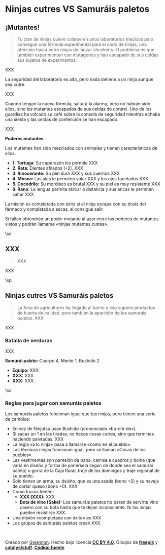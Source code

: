 # Ninjas cutres VS Samuráis paletos

## ¡Mutantes!

> Tu clan de ninjas quiere colarse en unos laboratorios médicos para conseguir una fórmula experimental para el codo de ninjas, una afección típica entre ninjas de lanzar shurikens. El problema es que también experimentan con mutágenos y han escapado de sus celdas sus sujetos de experimentos.

XXX

La seguridad del laboratorio es alta, pero nada detiene a un ninja aunque sea cutre.

XXX

Cuando tengan la nueva fórmula, saltará la alarma, pero no habrán sido ellos, sino los mutantes escapados de sus celdas de control. Uno de los guardias ha volcado su café sobre la consola de seguridad mientras echaba una siesta y las celdas de contención se han escapado.

XXX

**Poderes mutantes**

Los mutantes han sido mezclados con animales y tienen características de ellos.

* **1. Tortuga:** Su caparazón les permite XXX
* **2. Rata:** Dientes afilados (+2), XXX
* **3. Rinoceronte:** Su piel dura XXX y sus cuernos XXX
* **4. Mosca:** Las alas le permiten volar XXX y los ojos facetados XXX
* **5. Cocodrilo:** Su mordisco es brutal XXX y su piel es muy resistente XXX
* **6. Rana:** La lengua permite atacar a distancia y sus ancas le permiten saltar XXX

La misión es completada con éxito si el ninja escapa con su dosis del fármaco y completada a secas, si consigue salir.

Si fallan obtendrán un poder mutante al azar entre los poderes de mutantes vistos y podrán llamarse «ninjas mutantes cutres».

\sc

## XXX

> XXX

XXX

\sp

## Ninjas cutres VS Samuráis paletos

> La feria de agricultores ha llegado al barrio y eso supone productos de huerta de calidad, pero también la aparición de los samuráis paletos. XXX

XXX

### Batalla de verduras

XXX

**Samurái paleto:** Cuerpo 4, Mente 1, Bushido 2
* **Equipo:** XXX
* **XXX:** XXX.
* **XXX:** XXX.

\sc

### Reglas para jugar con samuráis paletos

Los samuráis paletos funcionan igual que tus ninjas, pero tienen una serie de cambios:

* En vez de Ninjutsu usan Bushido (pronunciado «bu-chi-do»).
* Si sacas un 1 en las tiradas, no haces cosas cutres, sino que terminas haciendo paletadas. XXX
* La regla «a lo ninja» pasa a llamarse «como en el pueblo».
* Las técnicas ninjas funcionan igual, pero se llaman «Cosas de los pueblos». 
* Las vestimentas son pantalón de pana, camisa a cuadros y boina (que varía en diseño y forma de ponérsela según de donde sea el samurái paleto) o gorra de la Caja Rural, traje de los domingos y traje regional de su pueblo.
* Solo tienen un arma, su daisho, que es una azada (bono +2) y su navaja de cortar queso (bono +0). XXX
* Como trucos tienen:
  * **XXX (XXX):** XXX
  * **Bota de vino (Sake):** Los samuráis paletos no paran de servirte vino casero con su bota hasta que te dejan inconsciente. Ni los ninjas pueden resistirse XXX.
* Una misión «completada con éxito» es XXX
* Los grupos de samuráis paletos crean XXX.

&nbsp;

Creado por [Gwannon](https://linktr.ee/gwannon). Hecho bajo licencia **[CC BY 4.0](https://creativecommons.org/licenses/by/4.0/legalcode.es)**. Dibujos de **[freepik](https://www.freepik.com/free-vector/hand-drawn-ninja-element-collection_2562233.htm)** y **[catalyststuff](https://www.freepik.com/author/catalyststuff)**. **[Código fuente](https://github.com/gwannon/ideasRoleras/tree/main/NinjasCutres)**